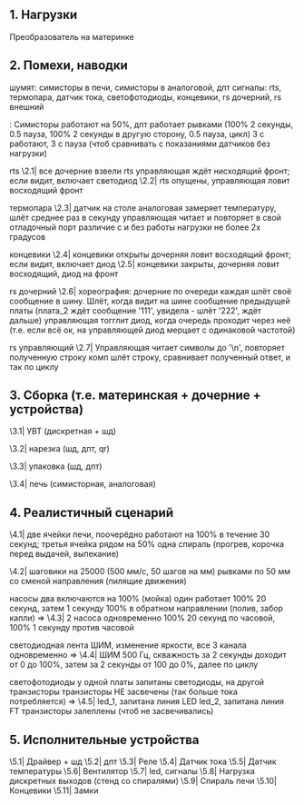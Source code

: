 ## 1. Нагрузки
Преобразователь на материнке

## 2. Помехи, наводки
шумят: симисторы в печи, симисторы в аналоговой, дпт
сигналы: rts, термопара, датчик тока, светофотодиоды, концевики, rs дочерний, rs внешний

<load>: Симисторы работают на 50%, дпт работает рывками (100% 2 секунды, 0.5 пауза, 100% 2 секунды в другую сторону, 0.5 пауза, цикл)
    3 с работают, 3 с пауза (чтоб сравнивать с показаниями датчиков без нагрузки)

rts
    <load> 
    \\2.1|
    все дочерние взвели rts
    управляющая ждёт нисходящий фронт; если видит, включает светодиод
    \\2.2|
    rts опущены, управляющая ловит восходящий фронт

термопара
    <load> 
    \\2.3|
    датчик на столе
    аналоговая замеряет температуру, шлёт среднее раз в секунду
    управляющая читает и повторяет в свой отладочный порт
    различие с и без работы нагрузки не более 2х градусов

концевики
    <load>
    \\2.4|
    концевики открыты
    дочерняя ловит восходящий фронт; если видит, включает диод
    \\2.5|
    концевики закрыты, дочерняя ловит восходящий, диод на фронт

rs дочерний
    \\2.6|
    хореография: дочерние по очереди каждая шлёт своё сообщение в шину. Шлёт, когда видит на шине сообщение предыдущей платы
    (плата\_2 ждёт сообщение '111', увидела - шлёт '222', ждёт дальше)
    управляющая тогглит диод, когда очередь проходит через неё
    (т.е. если всё ок, на управляющей диод мерцает с одинаковой частотой)

rs управляющий
    \\2.7|
    Управляющая читает символы до '\n', повторяет полученную строку
    комп шлёт строку, сравнивает полученный ответ, и так по циклу


## 3. Сборка (т.е. материнская + дочерние + устройства)
\\3.1|
УВТ (дискретная + шд)

\\3.2|
нарезка (шд, дпт, qr)

\\3.3|
упаковка (шд, дпт)

\\3.4|
печь (симисторная, аналоговая)

## 4. Реалистичный сценарий

\\4.1|
две ячейки печи, поочерёдно работают на 100% в течение 30 секунд; третья ячейка рядом на 50% одна спираль
    (прогрев, корочка перед выдачей, выпекание)

\\4.2|
шаговики на 25000 (500 мм/с, 50 шагов на мм) рывками по 50 мм со сменой направления
    (пилящие движения)

насосы
    два включаются на 100%
        (мойка)
    один работает 100% 20 секунд, затем 1 секунду 100% в обратном направлении
        (полив, забор капли)
    =>
    \\4.3|
    2 насоса одновременно 100% 20 секунд по часовой, 100% 1 секунду против часовой

светодиодная лента
    ШИМ, изменение яркости, все 3 канала одновременно
    =>
    \\4.4|
    ШИМ 500 Гц, скважность за 2 секунды доходит от 0 до 100%, затем за 2 секунды от 100 до 0%, далее по циклу

светофотодиоды
    у одной платы запитаны светодиоды, на другой транзисторы
    транзисторы НЕ засвечены (так больше тока потребляется)
    =>
    \\4.5|
    led\_1, запитана линия LED
    led\_2, запитана линия FT
    транзисторы залеплены (чтоб не засвечивались)


## 5. Исполнительные устройства
\\5.1|
Драйвер + шд
\\5.2|
дпт
\\5.3|
Реле
\\5.4|
Датчик тока
\\5.5|
Датчик температуры
\\5.6|
Вентилятор
\\5.7|
led, сигналы
\\5.8|
Нагрузка дискретных выходов (стенд со спиралями)
\\5.9|
Спираль печи
\\5.10|
Концевики
\\5.11|
Замки
